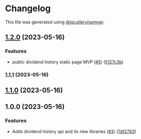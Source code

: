 # Changelog

This file was generated using [@jscutlery/semver](https://github.com/jscutlery/semver).

## [1.2.0](https://github.com/clayton-duarte/amalg/compare/types-1.1.1...types-1.2.0) (2023-05-16)


### Features

* public dividend history static page MVP ([#5](https://github.com/clayton-duarte/amalg/issues/5)) ([5127c3b](https://github.com/clayton-duarte/amalg/commit/5127c3bb37c9d34615e87ce4e511d3a4f4a5eda7))

### [1.1.1](https://github.com/clayton-duarte/amalg/compare/types-1.1.0...types-1.1.1) (2023-05-16)

## [1.1.0](https://github.com/clayton-duarte/amalg/compare/types-1.0.0...types-1.1.0) (2023-05-16)

## 1.0.0 (2023-05-16)

### Features

- Adds dividend history api and its new libraries ([#3](https://github.com/clayton-duarte/amalg/issues/3)) ([7df2783](https://github.com/clayton-duarte/amalg/commit/7df2783c720a51a6754af7b4fea58469b1870691))
